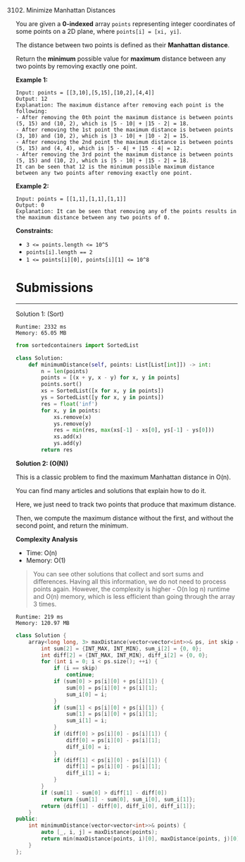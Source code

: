 3102. Minimize Manhattan Distances

You are given a **0-indexed** array `points` representing integer coordinates of some points on a 2D plane, where `points[i] = [xi, yi]`.

The distance between two points is defined as their **Manhattan distance**.

Return the **minimum** possible value for **maximum** distance between any two points by removing exactly one point.

 

**Example 1:**
```
Input: points = [[3,10],[5,15],[10,2],[4,4]]
Output: 12
Explanation: The maximum distance after removing each point is the following:
- After removing the 0th point the maximum distance is between points (5, 15) and (10, 2), which is |5 - 10| + |15 - 2| = 18.
- After removing the 1st point the maximum distance is between points (3, 10) and (10, 2), which is |3 - 10| + |10 - 2| = 15.
- After removing the 2nd point the maximum distance is between points (5, 15) and (4, 4), which is |5 - 4| + |15 - 4| = 12.
- After removing the 3rd point the maximum distance is between points (5, 15) and (10, 2), which is |5 - 10| + |15 - 2| = 18.
It can be seen that 12 is the minimum possible maximum distance between any two points after removing exactly one point.
```

**Example 2:**
```
Input: points = [[1,1],[1,1],[1,1]]
Output: 0
Explanation: It can be seen that removing any of the points results in the maximum distance between any two points of 0.
```

**Constraints:**

* `3 <= points.length <= 10^5`
* `points[i].length == 2`
* `1 <= points[i][0], points[i][1] <= 10^8`

# Submissions
---
Solution 1: (Sort)
```
Runtime: 2332 ms
Memory: 65.05 MB
```
```python
from sortedcontainers import SortedList

class Solution:
    def minimumDistance(self, points: List[List[int]]) -> int:
        n = len(points)
        points = [(x + y, x - y) for x, y in points]
        points.sort()
        xs = SortedList([x for x, y in points])
        ys = SortedList([y for x, y in points])
        res = float('inf')
        for x, y in points:
            xs.remove(x)
            ys.remove(y)
            res = min(res, max(xs[-1] - xs[0], ys[-1] - ys[0]))
            xs.add(x)
            ys.add(y)
        return res 
```

**Solution 2: (O(N))**

This is a classic problem to find the maximum Manhattan distance in O(n).

You can find many articles and solutions that explain how to do it.

Here, we just need to track two points that produce that maximum distance.

Then, we compute the maximum distance without the first, and without the second point, and return the minimum.

**Complexity Analysis**

* Time: O(n)
* Memory: O(1)

> You can see other solutions that collect and sort sums and differences. Having all this information, we do not need to process points again.
However, the complexity is higher - O(n log n) runtime and O(n) memory, which is less efficient than going through the array 3 times.

```
Runtime: 219 ms
Memory: 120.97 MB
```
```c++
class Solution {
    array<long long, 3> maxDistance(vector<vector<int>>& ps, int skip = -1) {
        int sum[2] = {INT_MAX, INT_MIN}, sum_i[2] = {0, 0};
        int diff[2] = {INT_MAX, INT_MIN}, diff_i[2] = {0, 0};
        for (int i = 0; i < ps.size(); ++i) {
            if (i == skip)
                continue;
            if (sum[0] > ps[i][0] + ps[i][1]) {
                sum[0] = ps[i][0] + ps[i][1];
                sum_i[0] = i;
            }
            if (sum[1] < ps[i][0] + ps[i][1]) {
                sum[1] = ps[i][0] + ps[i][1];
                sum_i[1] = i;
            }
            if (diff[0] > ps[i][0] - ps[i][1]) {
                diff[0] = ps[i][0] - ps[i][1];
                diff_i[0] = i;
            }
            if (diff[1] < ps[i][0] - ps[i][1]) {
                diff[1] = ps[i][0] - ps[i][1];
                diff_i[1] = i;
            }
        }
        if (sum[1] - sum[0] > diff[1] - diff[0])
            return {sum[1] - sum[0], sum_i[0], sum_i[1]};
        return {diff[1] - diff[0], diff_i[0], diff_i[1]};
    }
public:
    int minimumDistance(vector<vector<int>>& points) {
        auto [_, i, j] = maxDistance(points);
        return min(maxDistance(points, i)[0], maxDistance(points, j)[0]);
    }
};
```
